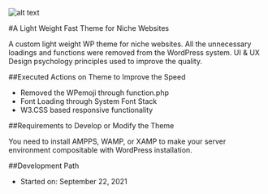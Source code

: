 
![alt text](https://github.com/[Dinu-Sri]/[wpnichetheme]/blob/[main]/screenshot.jpg?raw=true)

#A Light Weight Fast Theme for Niche Websites

A custom light weight WP theme for niche websites. All the unnecessary loadings and functions were removed from the WordPress system. UI & UX Design psychology principles used to improve the quality. 

##Executed Actions on Theme to Improve the Speed

-	Removed the WPemoji through function.php
-	Font Loading through System Font Stack
-	W3.CSS based responsive functionality 

##Requirements to Develop or Modify the Theme

You need to install AMPPS, WAMP, or XAMP to make your server environment compositable with WordPress installation. 

##Development Path

- Started on: September 22, 2021